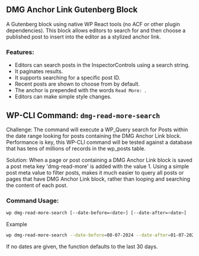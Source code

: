 ## DMG Anchor Link Gutenberg Block

A Gutenberg block using native WP React tools (no ACF or other plugin dependencies). This block allows editors to search for and then choose a published post to insert into the editor as a stylized anchor link.

### Features:

- Editors can search posts in the InspectorControls using a search string.
- It paginates results.
- It supports searching for a specific post ID.
- Recent posts are shown to choose from by default.
- The anchor is prepended with the words `Read More: `.
- Editors can make simple style changes.

## WP-CLI Command: `dmg-read-more-search`

Challenge: The command will execute a WP_Query search for Posts within the date range looking for posts containing the DMG Anchor Link block. Performance is key, this WP-CLI command will be tested against a database that has tens of millions of records in the wp_posts table.

Solution: When a page or post containing a DMG Anchor Link block is saved a post meta key 'dmg-read-more' is added with the value 1. Using a simple post meta value to filter posts, makes it much easier to query all posts or pages that have DMG Anchor Link block, rather than looping and searching the content of each post. 

### Command Usage:

```bash
wp dmg-read-more-search [--date-before=<date>] [--date-after=<date>]
```

Example

```bash
wp dmg-read-more-search --date-before=08-07-2024 --date-after=01-07-2024
```

If no dates are given, the function defaults to the last 30 days.
